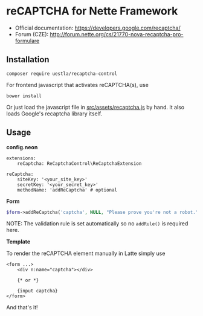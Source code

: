 reCAPTCHA for Nette Framework
=============================

* Official documentation: https://developers.google.com/recaptcha/
* Forum (CZE): http://forum.nette.org/cs/21770-nova-recaptcha-pro-formulare


Installation
------------

```
composer require uestla/recaptcha-control
```

For frontend javascript that activates reCAPTCHA(s), use

```
bower install
```

Or just load the javascript file in [src/assets/recaptcha.js](src/assets/recaptcha.js) by hand. It also loads Google's recaptcha library itself.


Usage
-----

**config.neon**

```
extensions:
	reCaptcha: ReCaptchaControl\ReCaptchaExtension

reCaptcha:
	siteKey: '<your_site_key>'
	secretKey: '<your_secret_key>'
	methodName: 'addReCaptcha' # optional
```


**Form**

```php
$form->addReCaptcha('captcha', NULL, "Please prove you're not a robot.");
```

NOTE: The validation rule is set automatically so no `addRule()` is required here.


**Template**

To render the reCAPTCHA element manually in Latte simply use

```latte
<form ...>
	<div n:name="captcha"></div>

	{* or *}

	{input captcha}
</form>
```

And that's it!
